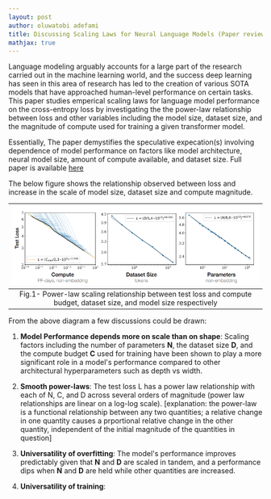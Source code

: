```yaml
---
layout: post
author: oluwatobi adefami
title: Discussing Scaling Laws for Neural Language Models (Paper review)
mathjax: true
---
```



Language modeling arguably accounts for a large part of the research carried out in the machine learning world, and the success deep learning has seen in this area of research has led to the creation of various SOTA models that have approached human-level performance on certain tasks. This paper studies emperical scaling laws for language model performance on the cross-entropy loss by investigating the the power-law relationship between loss and other variables including the model size, dataset size, and the magnitude of compute used for training a given transformer model.

Essentially, The paper demystifies the speculative expecation(s) involving dependence of model performance on factors like model architecture, neural model size, amount of compute available, and dataset size. Full paper is available [here](https://arxiv.org/abs/2001.08361)

The below figure shows the relationship observed between loss and increase in the scale of model size, dataset size and compute magnitude. 

|![loss relstionship prelim](/assets/power-law-relationship1.png)|
|:--:|
|Fig.1- Power-law scaling relationship between test loss and compute budget, dataset size, and model size respectively|

From the above diagram a few discussions could be drawn:

1. **Model Performance depends more on scale than on shape**: Scaling factors including the number of parameters **N**, the dataset size **D**, and the compute budget **C** used for training have been shown to play a more significant role in a model's performance compared to other architectural hyperparameters such as depth vs width.

2. **Smooth power-laws**: The test loss L has a power law relationship with each of N, C, and D across several orders of magnitude (power law relationships are linear on a log-log scale). [explanation: the power-law is a functional relationship between any two quantities; a relative change in one quantity causes a prportional relative change in the other quantity, independent of the initial magnitude of the quantities in question]

3. **Universatility of overfitting**: The model's performance improves predictably given that **N** and **D** are scaled in tandem, and a performance dips when **N** and **D** are held while other quantities are increased.

4. **Universatility of training**: 